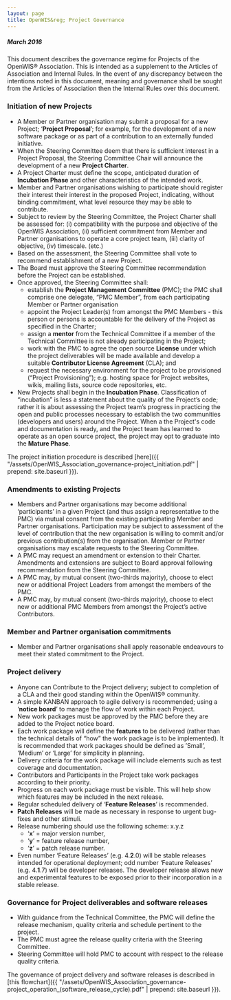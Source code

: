 ```yaml
---
layout: page
title: OpenWIS&reg; Project Governance
---
```


##### March 2016

This document describes the governance regime for Projects of the OpenWIS&reg; Association. This is intended as a supplement to the Articles of Association and Internal Rules. In the event of any discrepancy between the intentions noted in this document, meaning and governance shall be sought from the Articles of Association then the Internal Rules over this document.

### Initiation of new Projects
- A Member or Partner organisation may submit a proposal for a new Project; ‘**Project Proposal**’; for example, for the development of a new software package or as part of a contribution to an externally funded initiative. 
- When the Steering Committee deem that there is sufficient interest in a Project Proposal, the Steering Committee Chair will announce the development of a new **Project Charter**.
- A Project Charter must define the scope, anticipated duration of **Incubation Phase** and other characteristics of the intended work.
- Member and Partner organisations wishing to participate should register their interest their interest in the proposed Project, indicating, without binding commitment, what level resource they may be able to contribute.
- Subject to review by the Steering Committee, the Project Charter shall be assessed for: (i) compatibility with the purpose and objective of the OpenWIS Association, (ii) sufficient commitment from Member and Partner organisations to operate a core project team, (iii) clarity of objective, (iv) timescale. (etc.) 
- Based on the assessment, the Steering Committee shall vote to recommend establishment of a new Project.
- The Board must approve the Steering Committee recommendation before the Project can be established.
- Once approved, the Steering Committee shall:
    - establish the **Project Management Committee** (PMC); the PMC shall comprise one delegate, “PMC Member”, from each participating Member or Partner organisation
    - appoint the Project Leader(s) from amongst the PMC Members - this person or persons is accountable for the delivery of the Project as specified in the Charter;  
    - assign a **mentor** from the Technical Committee if a member of the Technical Committee is not already participating in the Project; 
    - work with the PMC to agree the open source **License** under which the project deliverables will be made available and develop a suitable **Contributor License Agreement** (CLA); and
    - request the necessary environment for the project to be provisioned (“Project Provisioning”); e.g. hosting space for Project websites, wikis, mailing lists, source code repositories, etc.
- New Projects shall begin in the **Incubation Phase**. Classification of “incubation” is less a statement about the quality of the Project’s code; rather it is about assessing the Project team’s progress in practicing the open and public processes necessary to establish the two communities (developers and users) around the Project. When a the Project's code and documentation is ready, and the Project team has learned to operate as an open source project, the project may opt to graduate into the **Mature Phase**.

The project initiation procedure is described [here]({{ "/assets/OpenWIS_Association_governance-project_initiation.pdf" | prepend: site.baseurl }}).

### Amendments to existing Projects
- Members and Partner organisations may become additional ‘participants’ in a given Project (and thus assign a representative to the PMC) via mutual consent from the existing participating Member and Partner organisations. Participation may be subject to assessment of the level of contribution that the new organisation is willing to commit and/or previous contribution(s) from the organisation. Member or Partner organisations may escalate requests to the Steering Committee.
- A PMC may request an amendment or extension to their Charter. Amendments and extensions are subject to Board approval following recommendation from the Steering Committee.
- A PMC may, by mutual consent (two-thirds majority), choose to elect new or additional Project Leaders from amongst the members of the PMC.
- A PMC may, by mutual consent (two-thirds majority), choose to elect new or additional PMC Members from amongst the Project’s active Contributors.

### Member and Partner organisation commitments
- Member and Partner organisations shall apply reasonable endeavours to meet their stated commitment to the Project.

### Project delivery
- Anyone can Contribute to the Project delivery; subject to completion of a CLA and their good standing within the OpenWIS&reg; community.
- A simple KANBAN approach to agile delivery is recommended; using a ‘**notice board**’ to manage the flow of work within each Project.
- New work packages must be approved by the PMC before they are added to the Project notice board.
- Each work package will define the **features** to be delivered (rather than the technical details of “how” the work package is to be implemented). It is recommended that work packages should be defined as ’Small’, ‘Medium’ or ‘Large’ for simplicity in planning.
- Delivery criteria for the work package will include elements such as test coverage and documentation.
- Contributors and Participants in the Project take work packages according to their priority. 
- Progress on each work package must be visible. This will help show which features may be included in the next release.
- Regular scheduled delivery of ‘**Feature Releases**’ is recommended.
- **Patch Releases** will be made as necessary in response to urgent bug-fixes and other stimuli.
- Release numbering should use the following scheme: x.y.z
    - ‘**x**’ = major version number, 
    - ‘**y**’ = feature release number, 
    - ‘**z**’ = patch release number. 
- Even number ‘Feature Releases’ (e.g. 4.**2**.0) will be stable releases intended for operational deployment; odd number ‘Feature Releases’ (e.g. 4.**1**.7) will be developer releases. The developer release allows new and experimental features to be exposed prior to their incorporation in a stable release.

### Governance for Project deliverables and software releases
- With guidance from the Technical Committee, the PMC will define the release mechanism, quality criteria and schedule pertinent to the project. 
- The PMC must agree the release quality criteria with the Steering Committee.
- Steering Committee will hold PMC to account with respect to the release quality criteria.

The governance of project delivery and software releases is described in [this flowchart]({{ "/assets/OpenWIS_Association_governance-project_operation_(software_release_cycle).pdf" | prepend: site.baseurl }}).